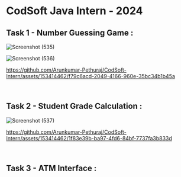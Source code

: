 # CodSoft Java Intern - 2024

## Task 1 - Number Guessing Game :

![Screenshot (535)](https://github.com/Arunkumar-Pethuraj/CodSoft-Intern/assets/153414462/3a5b00bd-6fc2-48da-b5f2-c7dbcd14f2bb)

![Screenshot (536)](https://github.com/Arunkumar-Pethuraj/CodSoft-Intern/assets/153414462/3805440f-6fef-4c5e-94c9-ed4a68f08841)

https://github.com/Arunkumar-Pethuraj/CodSoft-Intern/assets/153414462/f79c6acd-2049-4166-960e-35bc34b1b45a

<br>

## Task 2 - Student Grade Calculation : 

![Screenshot (537)](https://github.com/Arunkumar-Pethuraj/CodSoft-Intern/assets/153414462/7606880c-4da4-43cb-ab40-0939d8553a21)

https://github.com/Arunkumar-Pethuraj/CodSoft-Intern/assets/153414462/1f83e39b-ba97-4fd6-84bf-7737fa3b833d

<br>

## Task 3 - ATM Interface :

